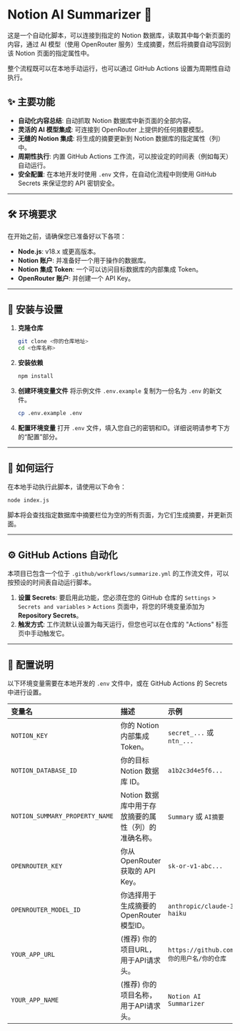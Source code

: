 # Notion AI Summarizer 🤖️

这是一个自动化脚本，可以连接到指定的 Notion 数据库，读取其中每个新页面的内容，通过 AI 模型（使用 OpenRouter 服务）生成摘要，然后将摘要自动写回到该 Notion 页面的指定属性中。

整个流程既可以在本地手动运行，也可以通过 GitHub Actions 设置为周期性自动执行。

## ✨ 主要功能

  * **自动化内容总结**: 自动抓取 Notion 数据库中新页面的全部内容。
  * **灵活的 AI 模型集成**: 可连接到 OpenRouter 上提供的任何摘要模型。
  * **无缝的 Notion 集成**: 将生成的摘要更新到 Notion 数据库的指定属性（列）中。
  * **周期性执行**: 内置 GitHub Actions 工作流，可以按设定的时间表（例如每天）自动运行。
  * **安全配置**: 在本地开发时使用 `.env` 文件，在自动化流程中则使用 GitHub Secrets 来保证您的 API 密钥安全。

-----

## 🛠️ 环境要求

在开始之前，请确保您已准备好以下各项：

  * **Node.js**: v18.x 或更高版本。
  * **Notion 账户**: 并准备好一个用于操作的数据库。
  * **Notion 集成 Token**: 一个可以访问目标数据库的内部集成 Token。
  * **OpenRouter 账户**: 并创建一个 API Key。

-----

## 🚀 安装与设置

1.  **克隆仓库**

    ```bash
    git clone <你的仓库地址>
    cd <仓库名称>
    ```

2.  **安装依赖**

    ```bash
    npm install
    ```

3.  **创建环境变量文件**
    将示例文件 `.env.example` 复制为一份名为 `.env` 的新文件。

    ```bash
    cp .env.example .env
    ```

4.  **配置环境变量**
    打开 `.env` 文件，填入您自己的密钥和ID。详细说明请参考下方的“配置”部分。

-----

## 🏃 如何运行

在本地手动执行此脚本，请使用以下命令：

```bash
node index.js
```

脚本将会查找指定数据库中摘要栏位为空的所有页面，为它们生成摘要，并更新页面。

-----

## ⚙️ GitHub Actions 自动化

本项目已包含一个位于 `.github/workflows/summarize.yml` 的工作流文件，可以按预设的时间表自动运行脚本。

1.  **设置 Secrets**: 要启用此功能，您必须在您的 GitHub 仓库的 `Settings` \> `Secrets and variables` \> `Actions` 页面中，将您的环境变量添加为 **Repository Secrets**。
2.  **触发方式**: 工作流默认设置为每天运行，但您也可以在仓库的 "Actions" 标签页中手动触发它。

-----

## 🔑 配置说明

以下环境变量需要在本地开发的 `.env` 文件中，或在 GitHub Actions 的 Secrets 中进行设置。

| 变量名 | 描述 | 示例 |
| :--- | :--- | :--- |
| `NOTION_KEY` | 你的 Notion 内部集成 Token。 | `secret_...` 或 `ntn_...` |
| `NOTION_DATABASE_ID`| 你的目标 Notion 数据库 ID。 | `a1b2c3d4e5f6...` |
| `NOTION_SUMMARY_PROPERTY_NAME`| Notion 数据库中用于存放摘要的属性（列）的准确名称。 | `Summary` 或 `AI摘要` |
| `OPENROUTER_KEY` | 你从 OpenRouter 获取的 API Key。 | `sk-or-v1-abc...` |
| `OPENROUTER_MODEL_ID`| 你选择用于生成摘要的 OpenRouter 模型ID。 | `anthropic/claude-3-haiku` |
| `YOUR_APP_URL` | (推荐) 你的项目URL，用于API请求头。 | `https://github.com/你的用户名/你的仓库` |
| `YOUR_APP_NAME` | (推荐) 你的项目名称，用于API请求头。 | `Notion AI Summarizer` |